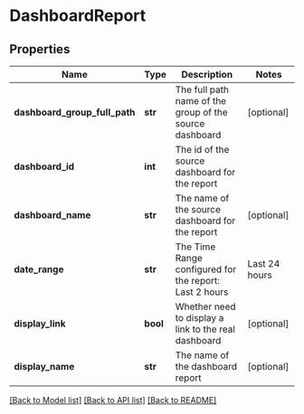 # DashboardReport

## Properties
Name | Type | Description | Notes
------------ | ------------- | ------------- | -------------
**dashboard_group_full_path** | **str** | The full path name of the group of the source dashboard | [optional] 
**dashboard_id** | **int** | The id of the source dashboard for the report | 
**dashboard_name** | **str** | The name of the source dashboard for the report | [optional] 
**date_range** | **str** | The Time Range configured for the report: Last 2 hours | Last 24 hours | Last calendar day | Last 7 days | Last 14 days | Last 30 days | Last calendar month | Last 365 days | Any custom date range in this format: YYYY-MM-dd hh:mm TO YYYY-MM-dd hh:mm | 
**display_link** | **bool** | Whether need to display a link to the real dashboard | [optional] 
**display_name** | **str** | The name of the dashboard report | [optional] 

[[Back to Model list]](../README.md#documentation-for-models) [[Back to API list]](../README.md#documentation-for-api-endpoints) [[Back to README]](../README.md)


